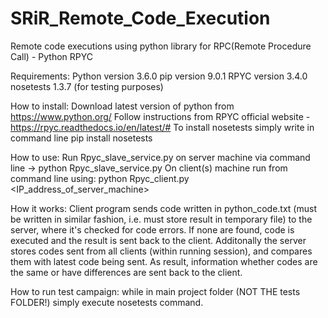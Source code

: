 # SRiR_Remote_Code_Execution
Remote code executions using python library for RPC(Remote Procedure Call) - Python RPYC

Requirements:
	Python version 3.6.0
	pip version 9.0.1
	RPYC version 3.4.0
	nosetests 1.3.7 (for testing purposes)
	
How to install:
	Download latest version of python from https://www.python.org/
	Follow instructions from RPYC official website - https://rpyc.readthedocs.io/en/latest/#
	To install nosetests simply write in command line pip install nosetests
	
How to use:
	Run Rpyc_slave_service.py on server machine via command line -> python Rpyc_slave_service.py
	On client(s) machine run from command line using: python Rpyc_client.py <IP_address_of_server_machine>
	
How it works:
	Client program sends code written in python_code.txt (must be written in similar fashion, i.e. must store result in
	temporary file) to the server, where it's checked for code errors. If none are found, code is executed and the result
	is sent back to the client. Additonally the server stores codes sent from all clients (within running session), and
	compares them with latest code being sent. As result, information whether codes are the same or have differences
	are sent back to the client.
	
How to run test campaign:
	while in main project folder (NOT THE tests FOLDER!) simply execute nosetests command.